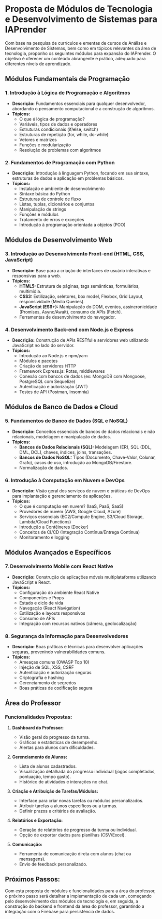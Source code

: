 # Proposta de Módulos de Tecnologia e Desenvolvimento de Sistemas para IAPrender

Com base na pesquisa de currículos e ementas de cursos de Análise e Desenvolvimento de Sistemas, bem como em tópicos relevantes da área de tecnologia, proponho os seguintes módulos para expansão do IAPrender. O objetivo é oferecer um conteúdo abrangente e prático, adequado para diferentes níveis de aprendizado.

## Módulos Fundamentais de Programação

### 1. Introdução à Lógica de Programação e Algoritmos
- **Descrição:** Fundamentos essenciais para qualquer desenvolvedor, abordando o pensamento computacional e a construção de algoritmos.
- **Tópicos:**
    - O que é lógica de programação?
    - Variáveis, tipos de dados e operadores
    - Estruturas condicionais (if/else, switch)
    - Estruturas de repetição (for, while, do-while)
    - Vetores e matrizes
    - Funções e modularização
    - Resolução de problemas com algoritmos

### 2. Fundamentos de Programação com Python
- **Descrição:** Introdução à linguagem Python, focando em sua sintaxe, estruturas de dados e aplicação em problemas básicos.
- **Tópicos:**
    - Instalação e ambiente de desenvolvimento
    - Sintaxe básica do Python
    - Estruturas de controle de fluxo
    - Listas, tuplas, dicionários e conjuntos
    - Manipulação de strings
    - Funções e módulos
    - Tratamento de erros e exceções
    - Introdução à programação orientada a objetos (POO)

## Módulos de Desenvolvimento Web

### 3. Introdução ao Desenvolvimento Front-end (HTML, CSS, JavaScript)
- **Descrição:** Base para a criação de interfaces de usuário interativas e responsivas para a web.
- **Tópicos:**
    - **HTML5:** Estrutura de páginas, tags semânticas, formulários, multimídia.
    - **CSS3:** Estilização, seletores, box model, Flexbox, Grid Layout, responsividade (Media Queries).
    - **JavaScript (ES6+):** Manipulação do DOM, eventos, assincronicidade (Promises, Async/Await), consumo de APIs (Fetch).
    - Ferramentas de desenvolvimento do navegador.

### 4. Desenvolvimento Back-end com Node.js e Express
- **Descrição:** Construção de APIs RESTful e servidores web utilizando JavaScript no lado do servidor.
- **Tópicos:**
    - Introdução ao Node.js e npm/yarn
    - Módulos e pacotes
    - Criação de servidores HTTP
    - Framework Express.js: Rotas, middlewares
    - Conexão com bancos de dados (ex: MongoDB com Mongoose, PostgreSQL com Sequelize)
    - Autenticação e autorização (JWT)
    - Testes de API (Postman, Insomnia)

## Módulos de Banco de Dados e Cloud

### 5. Fundamentos de Banco de Dados (SQL e NoSQL)
- **Descrição:** Conceitos essenciais de bancos de dados relacionais e não relacionais, modelagem e manipulação de dados.
- **Tópicos:**
    - **Bancos de Dados Relacionais (SQL):** Modelagem (ER), SQL (DDL, DML, DCL), chaves, índices, joins, transações.
    - **Bancos de Dados NoSQL:** Tipos (Documento, Chave-Valor, Colunar, Grafo), casos de uso, introdução ao MongoDB/Firestore.
    - Normalização de dados.

### 6. Introdução à Computação em Nuvem e DevOps
- **Descrição:** Visão geral dos serviços de nuvem e práticas de DevOps para implantação e gerenciamento de aplicações.
- **Tópicos:**
    - O que é computação em nuvem? (IaaS, PaaS, SaaS)
    - Provedores de nuvem (AWS, Google Cloud, Azure)
    - Serviços essenciais (EC2/Compute Engine, S3/Cloud Storage, Lambda/Cloud Functions)
    - Introdução a Contêineres (Docker)
    - Conceitos de CI/CD (Integração Contínua/Entrega Contínua)
    - Monitoramento e logging

## Módulos Avançados e Específicos

### 7. Desenvolvimento Mobile com React Native
- **Descrição:** Construção de aplicações móveis multiplataforma utilizando JavaScript e React.
- **Tópicos:**
    - Configuração do ambiente React Native
    - Componentes e Props
    - Estado e ciclo de vida
    - Navegação (React Navigation)
    - Estilização e layouts responsivos
    - Consumo de APIs
    - Integração com recursos nativos (câmera, geolocalização)

### 8. Segurança da Informação para Desenvolvedores
- **Descrição:** Boas práticas e técnicas para desenvolver aplicações seguras, prevenindo vulnerabilidades comuns.
- **Tópicos:**
    - Ameaças comuns (OWASP Top 10)
    - Injeção de SQL, XSS, CSRF
    - Autenticação e autorização seguras
    - Criptografia e hashing
    - Gerenciamento de segredos
    - Boas práticas de codificação segura

## Área do Professor

### Funcionalidades Propostas:

1.  **Dashboard do Professor:**
    - Visão geral do progresso da turma.
    - Gráficos e estatísticas de desempenho.
    - Alertas para alunos com dificuldades.

2.  **Gerenciamento de Alunos:**
    - Lista de alunos cadastrados.
    - Visualização detalhada do progresso individual (jogos completados, pontuação, tempo gasto).
    - Histórico de atividades e interações no chat.

3.  **Criação e Atribuição de Tarefas/Módulos:**
    - Interface para criar novas tarefas ou módulos personalizados.
    - Atribuir tarefas a alunos específicos ou a turmas.
    - Definir prazos e critérios de avaliação.

4.  **Relatórios e Exportação:**
    - Geração de relatórios de progresso da turma ou individual.
    - Opção de exportar dados para planilhas (CSV/Excel).

5.  **Comunicação:**
    - Ferramenta de comunicação direta com alunos (chat ou mensagens).
    - Envio de feedback personalizado.

## Próximos Passos:

Com esta proposta de módulos e funcionalidades para a área do professor, o próximo passo será detalhar a implementação de cada um, começando pelo desenvolvimento dos módulos de tecnologia e, em seguida, a construção do backend e frontend da área do professor, garantindo a integração com o Firebase para persistência de dados.


